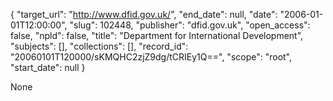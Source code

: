{
  "target_url": "http://www.dfid.gov.uk/", 
  "end_date": null, 
  "date": "2006-01-01T12:00:00", 
  "slug": 102448, 
  "publisher": "dfid.gov.uk", 
  "open_access": false, 
  "npld": false, 
  "title": "Department for International Development", 
  "subjects": [], 
  "collections": [], 
  "record_id": "20060101T120000/sKMQHC2zjZ9dg/tCRIEy1Q==", 
  "scope": "root", 
  "start_date": null
}

None
